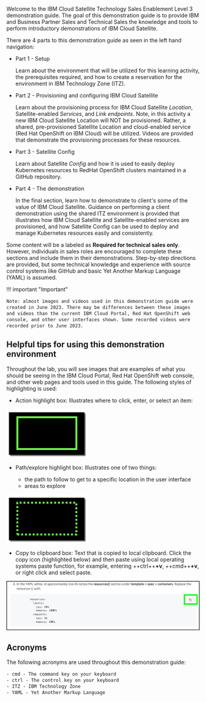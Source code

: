Welcome to the IBM Cloud Satellite Technology Sales Enablement Level 3 demonstration guide. The goal of this demonstration guide is to provide IBM and Business Partner Sales and Technical Sales the knowledge and tools to perform introductory demonstrations of IBM Cloud Satellite.

There are 4 parts to this demonstration guide as seen in the left hand navigation:

 - Part 1 - Setup
   
   Learn about the environment that will be utilized for this learning activity, the prerequisites required, and how to create a reservation for the environment in IBM Technology Zone (ITZ).

 - Part 2 - Provisioning and configuring IBM Cloud Satellite

   Learn about the provisioning process for IBM Cloud Satellite *Location*, Satellite-enabled *Services*, and *Link endpoints*. Note, in this activity a new IBM Cloud Satellite Location will NOT be provisioned. Rather, a shared, pre-provisioned Satellite Location and cloud-enabled service (Red Hat OpenShift on IBM Cloud) will be utilized. Videos are provided that demonstrate the provisioning processes for these resources.

 - Part 3 - Satellite Config

   Learn about Satellite *Config* and how it is used to easily deploy Kubernetes resources to RedHat OpenShift clusters maintained in a GitHub repository. 

 - Part 4 - The demonstration

   In the final section, learn how to demonstrate to client's some of the value of IBM Cloud Satellite. Guidance on performing a client demonstration using the shared ITZ environment is provided that illustrates how IBM Cloud Satellite and Satellite-enabled services are provisioned, and how Satellite Config can be used to deploy and manage Kubernetes resources easily and consistently.

Some content will be a labeled as **Required for technical sales only**. However, individuals in sales roles are encouraged to complete these sections and include them in their demonstrations. Step-by-step directions are provided, but some technical knowledge and experience with source control systems like GitHub and basic Yet Another Markup Language (YAML) is assumed.

!!! important "Important"

    Note: almost images and videos used in this demonstration guide were created in June 2023. There may be differences between these images and videos than the current IBM Cloud Portal, Red Hat OpenShift web console, and other user interfaces shown. Some recorded videos were recorded prior to June 2023.

## Helpful tips for using this demonstration environment

Throughout the lab, you will see images that are examples of what you should be seeing in the IBM Cloud Portal, Red Hat OpenShift web console, and other web pages and tools used in this guide. The following styles of highlighting is used:

- Action highlight box: Illustrates where to click,  enter, or select an item:

![](_attachments/ClickActionRectangle.png)

- Path/explore highlight box: Illustrates one of two things:

    - the path to follow to get to a specific location in the user interface
    - areas to explore

![](_attachments/PathExploreHighlight.png)

- Copy to clipboard box: Text that is copied to local clipboard. Click the copy icon (highlighted below) and then paste using local operating systems paste function, for example, entering ++ctrl++**+v**, ++cmd++**+v**, or right click and select paste.

![](_attachments/Usage-Clipboard.png)

<!-- Additionally, there are several "click-thru" demonstrations. Links to click-thru demonstrations will open in a new browser window or tab with a screen similar to the image below.

![](_attachments/ClickThruStartPage.png)

Click the play button ![](_attachments/ClickThruPlayButton.png) in the middle of the screen to start the demo. Then, simply follow the steps in the demonstration guide. If at any point you are unsure where to click, click anywhere on the screen and a highlight box will appear showing where to click next. -->

## Acronyms

The following acronyms are used throughout this demonstration guide:


    - cmd - The command key on your keyboard
    - ctrl - The control key on your keyboard
    - ITZ - IBM Technology Zone
    - YAML - Yet Another Markup Language